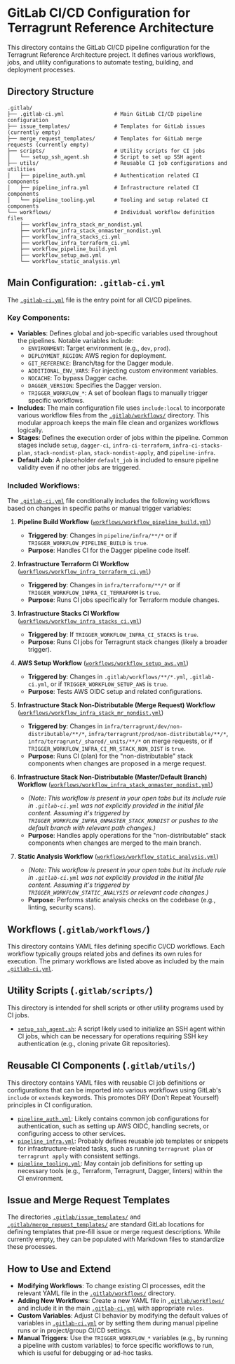 # GitLab CI/CD Configuration for Terragrunt Reference Architecture

This directory contains the GitLab CI/CD pipeline configuration for the Terragrunt Reference Architecture project. It defines various workflows, jobs, and utility configurations to automate testing, building, and deployment processes.

## Directory Structure

```
.gitlab/
├── .gitlab-ci.yml                # Main GitLab CI/CD pipeline configuration
├── issue_templates/              # Templates for GitLab issues (currently empty)
├── merge_request_templates/      # Templates for GitLab merge requests (currently empty)
├── scripts/                      # Utility scripts for CI jobs
│   └── setup_ssh_agent.sh        # Script to set up SSH agent
├── utils/                        # Reusable CI job configurations and utilities
│   ├── pipeline_auth.yml         # Authentication related CI components
│   ├── pipeline_infra.yml        # Infrastructure related CI components
│   └── pipeline_tooling.yml      # Tooling and setup related CI components
└── workflows/                    # Individual workflow definition files
    ├── workflow_infra_stack_mr_nondist.yml
    ├── workflow_infra_stack_onmaster_nondist.yml
    ├── workflow_infra_stacks_ci.yml
    ├── workflow_infra_terraform_ci.yml
    ├── workflow_pipeline_build.yml
    ├── workflow_setup_aws.yml
    └── workflow_static_analysis.yml
```

## Main Configuration: `.gitlab-ci.yml`

The [`.gitlab-ci.yml`](../.gitlab-ci.yml) file is the entry point for all CI/CD pipelines.

### Key Components:

*   **Variables**: Defines global and job-specific variables used throughout the pipelines. Notable variables include:
    *   `ENVIRONMENT`: Target environment (e.g., `dev`, `prod`).
    *   `DEPLOYMENT_REGION`: AWS region for deployment.
    *   `GIT_REFERENCE`: Branch/tag for the Dagger module.
    *   `ADDITIONAL_ENV_VARS`: For injecting custom environment variables.
    *   `NOCACHE`: To bypass Dagger cache.
    *   `DAGGER_VERSION`: Specifies the Dagger version.
    *   `TRIGGER_WORKFLOW_*`: A set of boolean flags to manually trigger specific workflows.
*   **Includes**: The main configuration file uses `include:local` to incorporate various workflow files from the [`.gitlab/workflows/`](./workflows) directory. This modular approach keeps the main file clean and organizes workflows logically.
*   **Stages**: Defines the execution order of jobs within the pipeline. Common stages include `setup`, `dagger-ci`, `infra-ci-terraform`, `infra-ci-stacks-plan`, `stack-nondist-plan`, `stack-nondist-apply`, and `pipeline-infra`.
*   **Default Job**: A placeholder `default_job` is included to ensure pipeline validity even if no other jobs are triggered.

### Included Workflows:

The [`.gitlab-ci.yml`](../.gitlab-ci.yml) file conditionally includes the following workflows based on changes in specific paths or manual trigger variables:

1.  **Pipeline Build Workflow** ([`workflows/workflow_pipeline_build.yml`](./workflows/workflow_pipeline_build.yml))
    *   **Triggered by**: Changes in `pipeline/infra/**/*` or if `TRIGGER_WORKFLOW_PIPELINE_BUILD` is `true`.
    *   **Purpose**: Handles CI for the Dagger pipeline code itself.

2.  **Infrastructure Terraform CI Workflow** ([`workflows/workflow_infra_terraform_ci.yml`](./workflows/workflow_infra_terraform_ci.yml))
    *   **Triggered by**: Changes in `infra/terraform/**/*` or if `TRIGGER_WORKFLOW_INFRA_CI_TERRAFORM` is `true`.
    *   **Purpose**: Runs CI jobs specifically for Terraform module changes.

3.  **Infrastructure Stacks CI Workflow** ([`workflows/workflow_infra_stacks_ci.yml`](./workflows/workflow_infra_stacks_ci.yml))
    *   **Triggered by**: If `TRIGGER_WORKFLOW_INFRA_CI_STACKS` is `true`.
    *   **Purpose**: Runs CI jobs for Terragrunt stack changes (likely a broader trigger).

4.  **AWS Setup Workflow** ([`workflows/workflow_setup_aws.yml`](./workflows/workflow_setup_aws.yml))
    *   **Triggered by**: Changes in `.gitlab/workflows/**/*.yml`, `.gitlab-ci.yml`, or if `TRIGGER_WORKFLOW_SETUP_AWS` is `true`.
    *   **Purpose**: Tests AWS OIDC setup and related configurations.

5.  **Infrastructure Stack Non-Distributable (Merge Request) Workflow** ([`workflows/workflow_infra_stack_mr_nondist.yml`](./workflows/workflow_infra_stack_mr_nondist.yml))
    *   **Triggered by**: Changes in `infra/terragrunt/dev/non-distributable/**/*`, `infra/terragrunt/prod/non-distributable/**/*`, `infra/terragrunt/_shared/_units/**/*` on merge requests, or if `TRIGGER_WORKFLOW_INFRA_CI_MR_STACK_NON_DIST` is `true`.
    *   **Purpose**: Runs CI (plan) for the "non-distributable" stack components when changes are proposed in a merge request.

6.  **Infrastructure Stack Non-Distributable (Master/Default Branch) Workflow** ([`workflows/workflow_infra_stack_onmaster_nondist.yml`](./workflows/workflow_infra_stack_onmaster_nondist.yml))
    *   *(Note: This workflow is present in your open tabs but its include rule in `.gitlab-ci.yml` was not explicitly provided in the initial file content. Assuming it's triggered by `TRIGGER_WORKFLOW_INFRA_ONMASTER_STACK_NONDIST` or pushes to the default branch with relevant path changes.)*
    *   **Purpose**: Handles apply operations for the "non-distributable" stack components when changes are merged to the main branch.

7.  **Static Analysis Workflow** ([`workflows/workflow_static_analysis.yml`](./workflows/workflow_static_analysis.yml))
    *   *(Note: This workflow is present in your open tabs but its include rule in `.gitlab-ci.yml` was not explicitly provided in the initial file content. Assuming it's triggered by `TRIGGER_WORKFLOW_STATIC_ANALYSIS` or relevant code changes.)*
    *   **Purpose**: Performs static analysis checks on the codebase (e.g., linting, security scans).

## Workflows (`.gitlab/workflows/`)

This directory contains YAML files defining specific CI/CD workflows. Each workflow typically groups related jobs and defines its own rules for execution. The primary workflows are listed above as included by the main [`.gitlab-ci.yml`](../.gitlab-ci.yml).

## Utility Scripts (`.gitlab/scripts/`)

This directory is intended for shell scripts or other utility programs used by CI jobs.
*   [`setup_ssh_agent.sh`](./scripts/setup_ssh_agent.sh): A script likely used to initialize an SSH agent within CI jobs, which can be necessary for operations requiring SSH key authentication (e.g., cloning private Git repositories).

## Reusable CI Components (`.gitlab/utils/`)

This directory contains YAML files with reusable CI job definitions or configurations that can be imported into various workflows using GitLab's `include` or `extends` keywords. This promotes DRY (Don't Repeat Yourself) principles in CI configuration.
*   [`pipeline_auth.yml`](./utils/pipeline_auth.yml): Likely contains common job configurations for authentication, such as setting up AWS OIDC, handling secrets, or configuring access to other services.
*   [`pipeline_infra.yml`](./utils/pipeline_infra.yml): Probably defines reusable job templates or snippets for infrastructure-related tasks, such as running `terragrunt plan` or `terragrunt apply` with consistent settings.
*   [`pipeline_tooling.yml`](./utils/pipeline_tooling.yml): May contain job definitions for setting up necessary tools (e.g., Terraform, Terragrunt, Dagger, linters) within the CI environment.

## Issue and Merge Request Templates

The directories [`.gitlab/issue_templates/`](./issue_templates) and [`.gitlab/merge_request_templates/`](./merge_request_templates) are standard GitLab locations for defining templates that pre-fill issue or merge request descriptions. While currently empty, they can be populated with Markdown files to standardize these processes.

## How to Use and Extend

*   **Modifying Workflows**: To change existing CI processes, edit the relevant YAML file in the [`.gitlab/workflows/`](./workflows) directory.
*   **Adding New Workflows**: Create a new YAML file in [`.gitlab/workflows/`](./workflows) and include it in the main [`.gitlab-ci.yml`](../.gitlab-ci.yml) with appropriate `rules`.
*   **Custom Variables**: Adjust CI behavior by modifying the default values of variables in [`.gitlab-ci.yml`](../.gitlab-ci.yml) or by setting them during manual pipeline runs or in project/group CI/CD settings.
*   **Manual Triggers**: Use the `TRIGGER_WORKFLOW_*` variables (e.g., by running a pipeline with custom variables) to force specific workflows to run, which is useful for debugging or ad-hoc tasks.